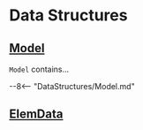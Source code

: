 # Data Structures

## [Model](DataStructures/Model.md)

`Model` contains...

--8<-- "DataStructures/Model.md"

## [ElemData](DataStructures/ElemData.md)
